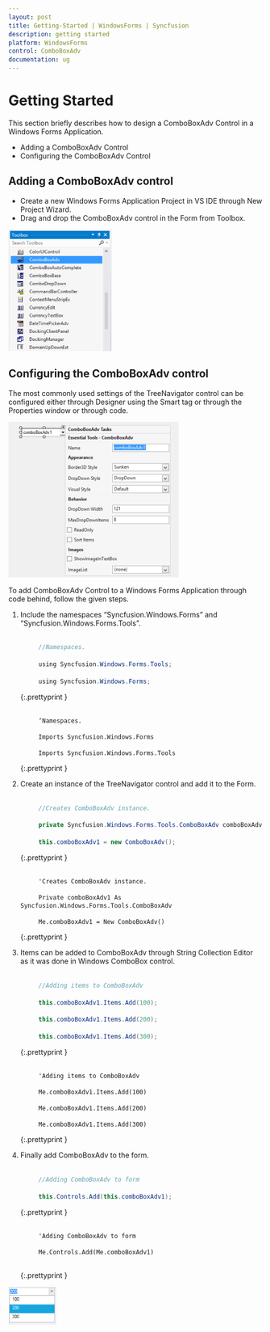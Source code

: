 ```yaml
---
layout: post
title: Getting-Started | WindowsForms | Syncfusion
description: getting started
platform: WindowsForms
control: ComboBoxAdv
documentation: ug
---
```


# Getting Started


This section briefly describes how to design a ComboBoxAdv Control in a Windows Forms Application.

* Adding a ComboBoxAdv Control 
* Configuring the ComboBoxAdv Control


## Adding a ComboBoxAdv control

* Create a new Windows Forms Application Project in VS IDE through New Project Wizard.
* Drag and drop the ComboBoxAdv control in the Form from Toolbox.



![C:/Users/ashwini/Desktop/ComboBoxAdv image/ComboBoxAdv in toolbox.png](Overview_images/Overview_img296.png) 



## Configuring the ComboBoxAdv control

The most commonly used settings of the TreeNavigator control can be configured either through Designer using the Smart tag or through the Properties window or through code.



![C:/Users/ashwini/Desktop/ComboBoxAdv image/ComboBoxAdv smart tag.png](Overview_images/Overview_img297.png) 



To add ComboBoxAdv Control to a Windows Forms Application through code behind, follow the given steps.

1. Include the namespaces “Syncfusion.Windows.Forms” and “Syncfusion.Windows.Forms.Tools”.

   ~~~ cs

        //Namespaces.

		using Syncfusion.Windows.Forms.Tools;

		using Syncfusion.Windows.Forms;


   ~~~
   {:.prettyprint }


   ~~~ vbnet

        ‘Namespaces.

		Imports Syncfusion.Windows.Forms

		Imports Syncfusion.Windows.Forms.Tools

   ~~~
   {:.prettyprint }

2. Create an instance of the TreeNavigator control and add it to the Form.


   ~~~ cs

        //Creates ComboBoxAdv instance.

		private Syncfusion.Windows.Forms.Tools.ComboBoxAdv comboBoxAdv1;

		this.comboBoxAdv1 = new ComboBoxAdv();
   ~~~
   {:.prettyprint }

   ~~~ vbnet

        'Creates ComboBoxAdv instance.

		Private comboBoxAdv1 As Syncfusion.Windows.Forms.Tools.ComboBoxAdv

		Me.comboBoxAdv1 = New ComboBoxAdv()

   ~~~
   {:.prettyprint }


3. Items can be added to ComboBoxAdv through String Collection Editor as it was done in Windows ComboBox control.


   ~~~ cs

        //Adding items to ComboBoxAdv

		this.comboBoxAdv1.Items.Add(100);

		this.comboBoxAdv1.Items.Add(200);

		this.comboBoxAdv1.Items.Add(300);

   ~~~
   {:.prettyprint }

   ~~~ vbnet

        'Adding items to ComboBoxAdv

		Me.comboBoxAdv1.Items.Add(100)

		Me.comboBoxAdv1.Items.Add(200)

		Me.comboBoxAdv1.Items.Add(300)

   ~~~
   {:.prettyprint }

4. Finally add ComboBoxAdv to the form.


   ~~~ cs

        //Adding ComboBoxAdv to form

		this.Controls.Add(this.comboBoxAdv1);

   ~~~
   {:.prettyprint }

   ~~~ vbnet

        'Adding ComboBoxAdv to form

		Me.Controls.Add(Me.comboBoxAdv1)


   ~~~
   {:.prettyprint }


![C:/Users/ashwini/Desktop/ComboBoxAdv image/ComboBoxAdv items.png](Overview_images/Overview_img298.png)

